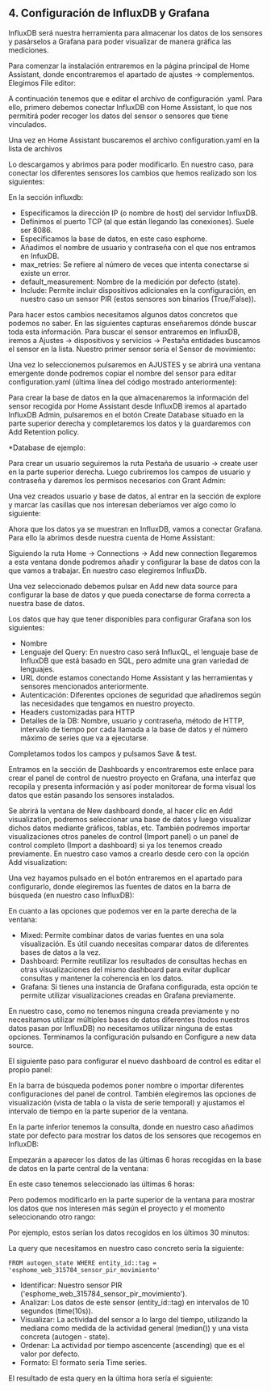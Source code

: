 ## 4. Configuración de InfluxDB y Grafana

InfluxDB será nuestra herramienta para almacenar los datos de los sensores y pasárselos a
Grafana para poder visualizar de manera gráfica las mediciones.

Para comenzar la instalación entraremos en la página principal de Home Assistant, donde
encontraremos el apartado de ajustes → complementos. Elegimos File editor:

A continuación tenemos que e editar el archivo de configuración .yaml. Para ello, primero
debemos conectar InfluxDB con Home Assistant, lo que nos permitirá poder recoger los datos
del sensor o sensores que tiene vinculados.

Una vez en Home Assistant buscaremos el archivo configuration.yaml en la lista de archivos

Lo descargamos y abrimos para poder modificarlo. En nuestro caso, para conectar los
diferentes sensores los cambios que hemos realizado son los siguientes:

En la sección influxdb:

- Especificamos la dirección IP (o nombre de host) del servidor InfluxDB.
- Definimos el puerto TCP (al que están llegando las conexiones). Suele ser 8086.
- Especificamos la base de datos, en este caso esphome.
- Añadimos el nombre de usuario y contraseña con el que nos entramos en InfuxDB.
- max_retries: Se refiere al número de veces que intenta conectarse si existe un error.
- default_measurement: Nombre de la medición por defecto (state).
- Include: Permite incluir dispositivos adicionales en la configuración, en nuestro caso
  un sensor PIR (estos sensores son binarios (True/False)).

Para hacer estos cambios necesitamos algunos datos concretos que podemos no saber. En
las siguientes capturas enseñaremos dónde buscar toda esta información.
Para buscar el sensor entraremos en InfluxDB, iremos a Ajustes → dispositivos y servicios
→ Pestaña entidades buscamos el sensor en la lista. Nuestro primer sensor sería el Sensor
de movimiento:

Una vez lo seleccionemos pulsaremos en AJUSTES y se abrirá una ventana emergente donde
podremos copiar el nombre del sensor para editar configuration.yaml (última línea del código
mostrado anteriormente):

Para crear la base de datos en la que almacenaremos la información del sensor recogida por
Home Assistant desde InfluxDB iremos al apartado InfluxDB Admin, pulsaremos en el botón
Create Database situado en la parte superior derecha y completaremos los datos y la
guardaremos con Add Retention policy.

\*Database de ejemplo:

Para crear un usuario seguiremos la ruta Pestaña de usuario → create user en la parte
superior derecha. Luego cubriremos los campos de usuario y contraseña y daremos los
permisos necesarios con Grant Admin:

Una vez creados usuario y base de datos, al entrar en la sección de explore y marcar las
casillas que nos interesan deberíamos ver algo como lo siguiente:

Ahora que los datos ya se muestran en InfluxDB, vamos a conectar Grafana. Para ello la
abrimos desde nuestra cuenta de Home Assistant:

Siguiendo la ruta Home → Connections → Add new connection llegaremos a esta ventana
donde podremos añadir y configurar la base de datos con la que vamos a trabajar. En nuestro
caso elegiremos InfluxDb.

Una vez seleccionado debemos pulsar en Add new data source para configurar la base de
datos y que pueda conectarse de forma correcta a nuestra base de datos.

Los datos que hay que tener disponibles para configurar Grafana son los siguientes:

- Nombre
- Lenguaje del Query: En nuestro caso será InfluxQL, el lenguaje base de InfluxDB que
  está basado en SQL, pero admite una gran variedad de lenguajes.
- URL donde estamos conectando Home Assistant y las herramientas y sensores
  mencionados anteriormente.
- Autenticación: Diferentes opciones de seguridad que añadiremos según las necesidades
  que tengamos en nuestro proyecto.
- Headers customizadas para HTTP
- Detalles de la DB: Nombre, usuario y contraseña, método de HTTP, intervalo de tiempo
  por cada llamada a la base de datos y el número máximo de series que va a ejecutarse.

Completamos todos los campos y pulsamos Save & test.

Entramos en la sección de Dashboards y encontraremos este enlace para crear el panel de
control de nuestro proyecto en Grafana, una interfaz que recopila y presenta información y
así poder monitorear de forma visual los datos que están pasando los sensores instalados.

Se abrirá la ventana de New dashboard donde, al hacer clic en Add visualization, podremos
seleccionar una base de datos y luego visualizar dichos datos mediante gráficos, tablas, etc.
También podremos importar visualizaciones otros paneles de control (Import panel) o un
panel de control completo (Import a dashboard) si ya los tenemos creado previamente. En
nuestro caso vamos a crearlo desde cero con la opción Add visualization:

Una vez hayamos pulsado en el botón entraremos en el apartado para configurarlo, donde
elegiremos las fuentes de datos en la barra de búsqueda (en nuestro caso InfluxDB):

En cuanto a las opciones que podemos ver en la parte derecha de la ventana:

- Mixed: Permite combinar datos de varias fuentes en una sola visualización. Es útil
  cuando necesitas comparar datos de diferentes bases de datos a la vez.
- Dashboard: Permite reutilizar los resultados de consultas hechas en otras
  visualizaciones del mismo dashboard para evitar duplicar consultas y mantener la
  coherencia en los datos.
- Grafana: Si tienes una instancia de Grafana configurada, esta opción te permite utilizar
  visualizaciones creadas en Grafana previamente.

En nuestro caso, como no tenemos ninguna creada previamente y no necesitamos utilizar
múltiples bases de datos diferentes (todos nuestros datos pasan por InfluxDB) no
necesitamos utilizar ninguna de estas opciones.
Terminamos la configuración pulsando en Configure a new data source.

El siguiente paso para configurar el nuevo dashboard de control es editar el propio panel:

En la barra de búsqueda podemos poner nombre o importar diferentes configuraciones del
panel de control. También elegiremos las opciones de visualización (vista de tabla o la vista
de serie temporal) y ajustamos el intervalo de tiempo en la parte superior de la ventana.

En la parte inferior tenemos la consulta, donde en nuestro caso añadimos state por defecto
para mostrar los datos de los sensores que recogemos en InfluxDB:

Empezarán a aparecer los datos de las últimas 6 horas recogidas en la base de datos en la
parte central de la ventana:

En este caso tenemos seleccionado las últimas 6 horas:

Pero podemos modificarlo en la parte superior de la ventana para mostrar los datos que nos
interesen más según el proyecto y el momento seleccionando otro rango:

Por ejemplo, estos serían los datos recogidos en los últimos 30 minutos:

La query que necesitamos en nuestro caso concreto sería la siguiente:

```
FROM autogen_state WHERE entity_id::tag =
'esphome_web_315784_sensor_pir_movimiento'
```

- Identificar: Nuestro sensor PIR ('esphome_web_315784_sensor_pir_movimiento').
- Analizar: Los datos de este sensor (entity_id::tag) en intervalos de 10 segundos
  (time(10s)).
- Visualizar: La actividad del sensor a lo largo del tiempo, utilizando la mediana como
  medida de la actividad general (median()) y una vista concreta (autogen - state).
- Ordenar: La actividad por tiempo ascencente (ascending) que es el valor por defecto.
- Formato: El formato sería Time series.

El resultado de esta query en la última hora sería el siguiente:
